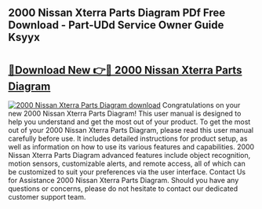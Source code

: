 ## 2000 Nissan Xterra Parts Diagram PDf Free Download - Part-UDd Service Owner Guide Ksyyx

# <h2><a href="http://dft87sv.blite.top/?on=2000+Nissan+Xterra+Parts+Diagram">🔗Download New 👉🔴 2000 Nissan Xterra Parts Diagram</a></h2>

[![2000 Nissan Xterra Parts Diagram download](https://i.imgur.com/lujVjoI.png)](http://dft87sv.blite.top/?on=2000+Nissan+Xterra+Parts+Diagram)
Congratulations on your new 2000 Nissan Xterra Parts Diagram! This user manual is designed to help you understand and get the most out of your product. To get the most out of your 2000 Nissan Xterra Parts Diagram, please read this user manual carefully before use. It includes detailed instructions for product setup, as well as information on how to use its various features and capabilities. 2000 Nissan Xterra Parts Diagram advanced features include object recognition, motion sensors, customizable alerts, and remote access, all of which can be customized to suit your preferences via the user interface. Contact Us for Assistance 2000 Nissan Xterra Parts Diagram. Should you have any questions or concerns, please do not hesitate to contact our dedicated customer support team.
